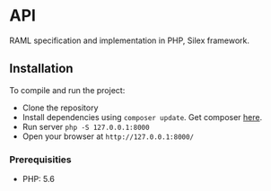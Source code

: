 # API
RAML specification and implementation in PHP, Silex framework.

## Installation
To compile and run the project:
- Clone the repository
- Install dependencies using `composer update`. Get composer [here](https://getcomposer.org/).
- Run server `php -S 127.0.0.1:8000`
- Open your browser at `http://127.0.0.1:8000/`

### Prerequisities
- PHP: 5.6
